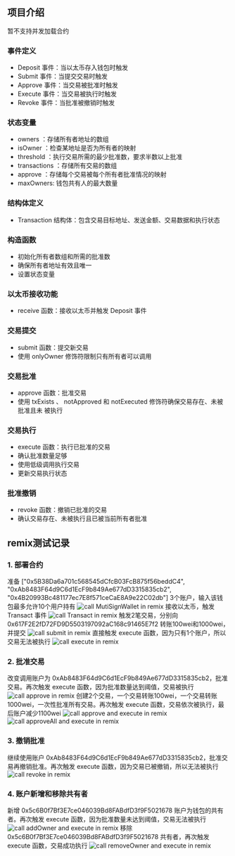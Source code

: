 ## 项目介绍
暂不支持并发加载合约
### 事件定义
* Deposit 事件：当以太币存⼊钱包时触发
* Submit 事件：当提交交易时触发
* Approve 事件：当交易被批准时触发
* Execute 事件：当交易被执⾏时触发
* Revoke 事件：当批准被撤销时触发
### 状态变量
* owners ：存储所有者地址的数组
* isOwner ：检查某地址是否为所有者的映射
* threshold ：执⾏交易所需的最少批准数，要求半数以上批准
* transactions ：存储所有交易的数组
* approve ：存储每个交易被每个所有者批准情况的映射
* maxOwners: 钱包共有人的最大数量
### 结构体定义
* Transaction 结构体：包含交易⽬标地址、发送⾦额、交易数据和执⾏状态
### 构造函数
* 初始化所有者数组和所需的批准数
* 确保所有者地址有效且唯⼀
* 设置状态变量
### 以太币接收功能
* receive 函数：接收以太币并触发 Deposit 事件
### 交易提交
* submit 函数：提交新交易
* 使⽤ onlyOwner 修饰符限制只有所有者可以调⽤
### 交易批准
* approve 函数：批准交易
* 使⽤ txExists 、 notApproved 和 notExecuted 修饰符确保交易存在、未被批准且未
被执⾏
### 交易执⾏
* execute 函数：执⾏已批准的交易
* 确认批准数量⾜够
* 使⽤低级调⽤执⾏交易
* 更新交易执⾏状态
### 批准撤销
* revoke 函数：撤销已批准的交易
* 确认交易存在、未被执⾏且已被当前所有者批准

## remix测试记录
### 1. 部署合约
准备 ["0x5B38Da6a701c568545dCfcB03FcB875f56beddC4", "0xAb8483F64d9C6d1EcF9b849Ae677dD3315835cb2", "0x4B20993Bc481177ec7E8f571ceCaE8A9e22C02db"] 3个账户，输入该钱包最多允许10个用户持有
![call MutiSignWallet in remix](./img/1-1.png)
接收以太币，触发 Transact 事件
![call Transact in remix](./img/1-2.png)
触发2笔交易，分别向 0x617F2E2fD72FD9D5503197092aC168c91465E7f2 转账100wei和1000wei，并提交
![call submit in remix](./img/1-3.png)
直接触发 execute 函数，因为只有1个账户，所以交易无法被执⾏
![call execute in remix](./img/1-4.png)
### 2. 批准交易
改变调用账户为 0xAb8483F64d9C6d1EcF9b849Ae677dD3315835cb2，批准交易。再次触发 execute 函数，因为批准数量达到阈值，交易被执⾏
![call approve in remix](./img/2-1.png)
创建2个交易，一个交易转账100wei，一个交易转账1000wei，一次性批准所有交易。再次触发 execute 函数，交易依次被执⾏，最后账户减少1100wei
![call approve and execute in remix](./img/2-3.png)
![call approveAll and execute in remix](./img/2-4.png)
### 3. 撤销批准
继续使用账户 0xAb8483F64d9C6d1EcF9b849Ae677dD3315835cb2，批准交易再撤销批准。再次触发 execute 函数，因为交易已被撤销，所以无法被执⾏
![call revoke in remix](./img/2-2.png)
### 4. 账户新增和移除共有者
新增 0x5c6B0f7Bf3E7ce046039Bd8FABdfD3f9F5021678 账户为钱包的共有者。再次触发 execute 函数，因为批准数量未达到阈值，交易无法被执行
![call addOwner and execute in remix](./img/3-1.png)
移除 0x5c6B0f7Bf3E7ce046039Bd8FABdfD3f9F5021678 共有者，再次触发 execute 函数，交易成功执行
![call removeOwner and execute in remix](./img/3-2.png)
